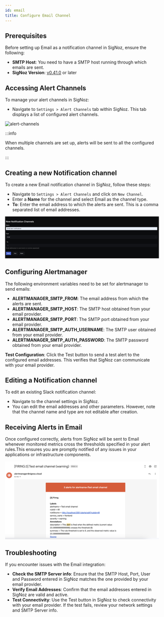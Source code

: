 ```yaml
---
id: email
title: Configure Email Channel
---
```


## Prerequisites
Before setting up Email as a notification channel in SigNoz, ensure the following:

- **SMTP Host**: You need to have a SMTP host running through which emails are sent. 
- **SigNoz Version**: [v0.41.0](https://github.com/SigNoz/signoz/releases/tag/v0.41.0) or later

## Accessing Alert Channels

To manage your alert channels in SigNoz:

- Navigate to `Settings > Alert Channels` tab within SigNoz. This tab displays a list of configured alert channels.

![alert-channels](../../../static/img/docs/alert-channels.webp)

:::info

When multiple channels are set up, alerts will be sent to all the configured channels.

:::

## Creating a new Notification channel
To create a new Email notification channel in SigNoz, follow these steps:

- Navigate to `Settings > Alert Channels` and click on `New Channel`.
- Enter a **Name** for the channel and select Email as the channel type.
- **To**: Enter the email address to which the alerts are sent. This is a comma separated list of email addresses.

![new-notification-channel](../../../static/img/docs/email-new-channel.png)


## Configuring Alertmanager

The following environment variables need to be set for alertmanager to send emails:

- **ALERTMANAGER_SMTP_FROM**: The email address from which the alerts are sent.
- **ALERTMANAGER_SMTP_HOST**: The SMTP host obtained from your email provider.
- **ALERTMANAGER_SMTP_PORT**: The SMTP port obtained from your email provider.
- **ALERTMANAGER_SMTP_AUTH_USERNAME**: The SMTP user obtained from your email provider.
- **ALERTMANAGER_SMTP_AUTH_PASSWORD**: The SMTP password obtained from your email provider.

**Test Configuration**: 
Click the Test button to send a test alert to the configured email addresses. This verifies that SigNoz can communicate with your email provider.

## Editing a Notification channel

To edit an existing Slack notification channel:
- Navigate to the channel settings in SigNoz.
- You can edit the email addresses and other parameters. However, note that the channel name and type are not editable after creation.

## Receiving Alerts in Email

Once configured correctly, alerts from SigNoz will be sent to Email whenever monitored metrics cross the thresholds specified in your alert rules.This ensures you are promptly notified of any issues in your applications or infrastructure components.

![alert-in-email](../../../static/img/docs/alerts-in-email.png)

## Troubleshooting
If you encounter issues with the Email integration:

- **Check the SMTP Server info**: Ensure that the SMTP Host, Port, User and Password entered in SigNoz matches the one provided by your email provider.
- **Verify Email Addresses**: Confirm that the email addresses entered in SigNoz are valid and active.
- **Test Connectivity**: Use the Test button in SigNoz to check connectivity with your email provider. If the test fails, review your network settings and SMTP Server info.

